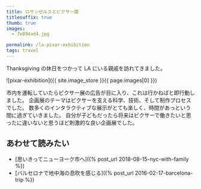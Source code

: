 ```yaml
---
title: ロサンゼルスとピクサー展
titlesuffix: true
thumb: true
images:
  - 7e894ad4.jpg

permalink: /la-pixar-exhibition
tags: travel
---
```


Thanksgiving の休日をつかって LA にいる親戚を訪れてきました。

![pixar-exhibition]({{ site.image_store }}{{ page.images[0] }})

市内を運転していたらピクサー展の広告が目に入り、これは行かねばと即行動しました。
企画展のテーマはピクサーを支える科学、技術、そして制作プロセスでした。
数多くのインタラクティブな展示がとても楽しく、時間があっという間に過ぎていきました。
自分が子どもだったら将来はピクサーで働きたいと思ったに違いないと思うほど刺激的な良い企画展でした。

## あわせて読みたい

- [思いきってニューヨーク市へ]({% post_url 2018-08-15-nyc-with-family %})
- [バルセロナで地中海の息吹を感じる]({% post_url 2016-02-17-barcelona-trip %})
